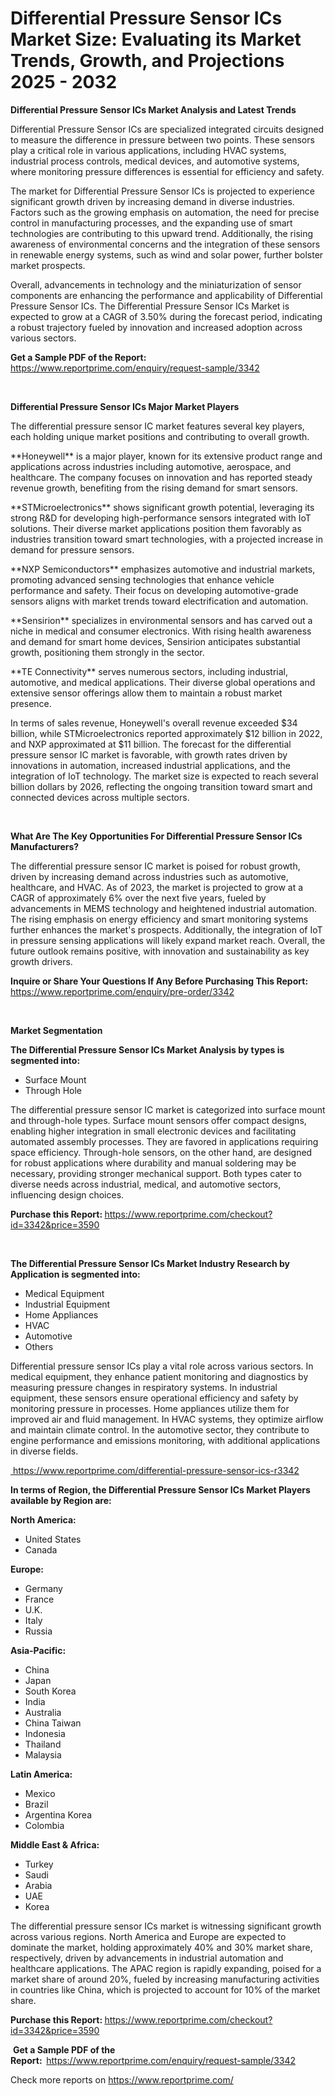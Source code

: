 <p><h1>Differential Pressure Sensor ICs Market Size: Evaluating its Market Trends, Growth, and Projections 2025 - 2032</h1></p><p><strong>Differential Pressure Sensor ICs Market Analysis and Latest Trends</strong></p>
<p><p>Differential Pressure Sensor ICs are specialized integrated circuits designed to measure the difference in pressure between two points. These sensors play a critical role in various applications, including HVAC systems, industrial process controls, medical devices, and automotive systems, where monitoring pressure differences is essential for efficiency and safety. </p><p>The market for Differential Pressure Sensor ICs is projected to experience significant growth driven by increasing demand in diverse industries. Factors such as the growing emphasis on automation, the need for precise control in manufacturing processes, and the expanding use of smart technologies are contributing to this upward trend. Additionally, the rising awareness of environmental concerns and the integration of these sensors in renewable energy systems, such as wind and solar power, further bolster market prospects.</p><p>Overall, advancements in technology and the miniaturization of sensor components are enhancing the performance and applicability of Differential Pressure Sensor ICs. The Differential Pressure Sensor ICs Market is expected to grow at a CAGR of 3.50% during the forecast period, indicating a robust trajectory fueled by innovation and increased adoption across various sectors.</p></p>
<p><strong>Get a Sample PDF of the Report:&nbsp;</strong> <a href="https://www.reportprime.com/enquiry/request-sample/3342?utm_campaign=3430&utm_medium=2&utm_source=Github&utm_content=ia&utm_term=18032025&utm_id=differential-pressure-sensor-ics">https://www.reportprime.com/enquiry/request-sample/3342</a></p>
<p>&nbsp;</p>
<p><strong>Differential Pressure Sensor ICs Major Market Players</strong></p>
<p><p>The differential pressure sensor IC market features several key players, each holding unique market positions and contributing to overall growth. </p><p>**Honeywell** is a major player, known for its extensive product range and applications across industries including automotive, aerospace, and healthcare. The company focuses on innovation and has reported steady revenue growth, benefiting from the rising demand for smart sensors.</p><p>**STMicroelectronics** shows significant growth potential, leveraging its strong R&D for developing high-performance sensors integrated with IoT solutions. Their diverse market applications position them favorably as industries transition toward smart technologies, with a projected increase in demand for pressure sensors.</p><p>**NXP Semiconductors** emphasizes automotive and industrial markets, promoting advanced sensing technologies that enhance vehicle performance and safety. Their focus on developing automotive-grade sensors aligns with market trends toward electrification and automation.</p><p>**Sensirion** specializes in environmental sensors and has carved out a niche in medical and consumer electronics. With rising health awareness and demand for smart home devices, Sensirion anticipates substantial growth, positioning them strongly in the sector.</p><p>**TE Connectivity** serves numerous sectors, including industrial, automotive, and medical applications. Their diverse global operations and extensive sensor offerings allow them to maintain a robust market presence.</p><p>In terms of sales revenue, Honeywell's overall revenue exceeded $34 billion, while STMicroelectronics reported approximately $12 billion in 2022, and NXP approximated at $11 billion. The forecast for the differential pressure sensor IC market is favorable, with growth rates driven by innovations in automation, increased industrial applications, and the integration of IoT technology. The market size is expected to reach several billion dollars by 2026, reflecting the ongoing transition toward smart and connected devices across multiple sectors.</p></p>
<p>&nbsp;</p>
<p><strong>What Are The Key Opportunities For Differential Pressure Sensor ICs Manufacturers?</strong></p>
<p><p>The differential pressure sensor IC market is poised for robust growth, driven by increasing demand across industries such as automotive, healthcare, and HVAC. As of 2023, the market is projected to grow at a CAGR of approximately 6% over the next five years, fueled by advancements in MEMS technology and heightened industrial automation. The rising emphasis on energy efficiency and smart monitoring systems further enhances the market's prospects. Additionally, the integration of IoT in pressure sensing applications will likely expand market reach. Overall, the future outlook remains positive, with innovation and sustainability as key growth drivers.</p></p>
<p><strong>Inquire or Share Your Questions If Any Before Purchasing This Report:</strong> <a href="https://www.reportprime.com/enquiry/pre-order/3342?utm_campaign=3430&utm_medium=2&utm_source=Github&utm_content=ia&utm_term=18032025&utm_id=differential-pressure-sensor-ics">https://www.reportprime.com/enquiry/pre-order/3342</a></p>
<p>&nbsp;</p>
<p><strong>Market Segmentation</strong></p>
<p><strong>The Differential Pressure Sensor ICs Market Analysis by types is segmented into:</strong></p>
<p><ul><li>Surface Mount</li><li>Through Hole</li></ul></p>
<p><p>The differential pressure sensor IC market is categorized into surface mount and through-hole types. Surface mount sensors offer compact designs, enabling higher integration in small electronic devices and facilitating automated assembly processes. They are favored in applications requiring space efficiency. Through-hole sensors, on the other hand, are designed for robust applications where durability and manual soldering may be necessary, providing stronger mechanical support. Both types cater to diverse needs across industrial, medical, and automotive sectors, influencing design choices.</p></p>
<p><strong>Purchase this Report:&nbsp;</strong><a href="https://www.reportprime.com/checkout?id=3342&price=3590&utm_campaign=3430&utm_medium=2&utm_source=Github&utm_content=ia&utm_term=18032025&utm_id=differential-pressure-sensor-ics">https://www.reportprime.com/checkout?id=3342&price=3590</a></p>
<p>&nbsp;</p>
<p><strong>The Differential Pressure Sensor ICs Market Industry Research by Application is segmented into:</strong></p>
<p><ul><li>Medical Equipment</li><li>Industrial Equipment</li><li>Home Appliances</li><li>HVAC</li><li>Automotive</li><li>Others</li></ul></p>
<p><p>Differential pressure sensor ICs play a vital role across various sectors. In medical equipment, they enhance patient monitoring and diagnostics by measuring pressure changes in respiratory systems. In industrial equipment, these sensors ensure operational efficiency and safety by monitoring pressure in processes. Home appliances utilize them for improved air and fluid management. In HVAC systems, they optimize airflow and maintain climate control. In the automotive sector, they contribute to engine performance and emissions monitoring, with additional applications in diverse fields.</p></p>
<p><a href="https://www.reportprime.com/differential-pressure-sensor-ics-r3342?utm_campaign=3430&utm_medium=2&utm_source=Github&utm_content=ia&utm_term=18032025&utm_id=differential-pressure-sensor-ics">&nbsp;https://www.reportprime.com/differential-pressure-sensor-ics-r3342</a></p>
<p><strong>In terms of Region, the Differential Pressure Sensor ICs Market Players available by Region are:</strong></p>
<p>
    <p> <strong> North America: </strong>
        <ul>
            <li>United States</li>
            <li>Canada</li>
        </ul>
        </p> 
    <p> <strong> Europe: </strong>
        <ul>
            <li>Germany</li>
            <li>France</li>
            <li>U.K.</li>
            <li>Italy</li>
            <li>Russia</li>
        </ul>
        </p> 
    <p> <strong> Asia-Pacific: </strong>
        <ul>
            <li>China</li>
            <li>Japan</li>
            <li>South Korea</li>
            <li>India</li>
            <li>Australia</li>
            <li>China Taiwan</li>
            <li>Indonesia</li>
            <li>Thailand</li>
            <li>Malaysia</li>
        </ul>
        </p> 
    <p> <strong> Latin America: </strong>
        <ul>
            <li>Mexico</li>
            <li>Brazil</li>
            <li>Argentina Korea</li>
            <li>Colombia</li>
        </ul>
        </p> 
    <p> <strong> Middle East & Africa: </strong>
        <ul>
            <li>Turkey</li>
            <li>Saudi</li>
            <li>Arabia</li>
            <li>UAE</li>
            <li>Korea</li>
        </ul>
    </p>
    </p>
<p><p>The differential pressure sensor ICs market is witnessing significant growth across various regions. North America and Europe are expected to dominate the market, holding approximately 40% and 30% market share, respectively, driven by advancements in industrial automation and healthcare applications. The APAC region is rapidly expanding, poised for a market share of around 20%, fueled by increasing manufacturing activities in countries like China, which is projected to account for 10% of the market share.</p></p>
<p><strong>Purchase this Report: </strong><a href="https://www.reportprime.com/checkout?id=3342&price=3590&utm_campaign=3430&utm_medium=2&utm_source=Github&utm_content=ia&utm_term=18032025&utm_id=differential-pressure-sensor-ics">https://www.reportprime.com/checkout?id=3342&price=3590</a></p>
<p>&nbsp;<strong>Get a Sample PDF of the Report:&nbsp;&nbsp;</strong><a href="https://www.reportprime.com/enquiry/request-sample/3342?utm_campaign=3430&utm_medium=2&utm_source=Github&utm_content=ia&utm_term=18032025&utm_id=differential-pressure-sensor-ics">https://www.reportprime.com/enquiry/request-sample/3342</a></p>
<p><strong></strong></p>
<p>Check more reports on <a href="https://www.reportprime.com/?utm_campaign=3430&utm_medium=2&utm_source=Github&utm_content=ia&utm_term=18032025&utm_id=differential-pressure-sensor-ics">https://www.reportprime.com/</a></p>